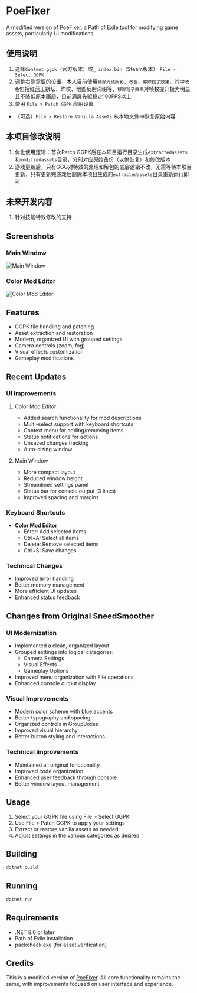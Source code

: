 # PoeFixer

A modified version of [PoeFixer](https://github.com/caltus/PoeFixer), a Path of Exile tool for modifying game assets, particularly UI modifications.

## 使用说明

1. 选择`Content.ggpk`（官方版本）或`_.index.bin`（Steam版本） `File > Select GGPK`
2. 调整右侧需要的设置，本人目前使用`移除光线阴影`、`改色`、`移除粒子效果`，其中`改色`包括红蓝王祭坛、炸坟、地图反射词缀等，`移除粒子效果`对帧数提升极为明显且不降低原本画质，目前满屏先驱稳定100FPS以上
3. 使用 `File > Patch GGPK` 应用设置

- （可选）`File > Restore Vanilla Assets` 从本地文件中恢复原始内容

## 本项目修改说明

1. 优化使用逻辑：首次Patch GGPK后在本项目运行目录生成`extractedassets`和`modifiedassets`目录，分别对应原始备份（以供恢复）和修改版本
2. 游戏更新后，只有GGG对特效的处理和解包的底层逻辑不改，无需等待本项目更新，只有更新完游戏后删除本项目生成的`extractedassets`目录重新运行即可

## 未来开发内容

1. 针对技能特效修改的支持

## Screenshots

### Main Window
![Main Window](images/main-window.png)

### Color Mod Editor
![Color Mod Editor](images/color-mod-editor.png)

## Features

- GGPK file handling and patching
- Asset extraction and restoration
- Modern, organized UI with grouped settings
- Camera controls (zoom, fog)
- Visual effects customization
- Gameplay modifications

## Recent Updates

### UI Improvements
1. Color Mod Editor
   - Added search functionality for mod descriptions
   - Multi-select support with keyboard shortcuts
   - Context menu for adding/removing items
   - Status notifications for actions
   - Unsaved changes tracking
   - Auto-sizing window

2. Main Window
   - More compact layout
   - Reduced window height
   - Streamlined settings panel
   - Status bar for console output (3 lines)
   - Improved spacing and margins

### Keyboard Shortcuts
- **Color Mod Editor**
  - Enter: Add selected items
  - Ctrl+A: Select all items
  - Delete: Remove selected items
  - Ctrl+S: Save changes

### Technical Changes
- Improved error handling
- Better memory management
- More efficient UI updates
- Enhanced status feedback

## Changes from Original SneedSmoother

### UI Modernization
- Implemented a clean, organized layout
- Grouped settings into logical categories:
  - Camera Settings
  - Visual Effects
  - Gameplay Options
- Improved menu organization with File operations
- Enhanced console output display

### Visual Improvements
- Modern color scheme with blue accents
- Better typography and spacing
- Organized controls in GroupBoxes
- Improved visual hierarchy
- Better button styling and interactions

### Technical Improvements
- Maintained all original functionality
- Improved code organization
- Enhanced user feedback through console
- Better window layout management

## Usage

1. Select your GGPK file using File > Select GGPK
2. Use File > Patch GGPK to apply your settings
3. Extract or restore vanilla assets as needed
4. Adjust settings in the various categories as desired

## Building

```bash
dotnet build
```

## Running

```bash
dotnet run
```

## Requirements

- .NET 8.0 or later
- Path of Exile installation
- packcheck.exe (for asset verification)

## Credits

This is a modified version of [PoeFixer](https://github.com/caltus/PoeFixer). All core functionality remains the same, with improvements focused on user interface and experience.


